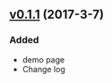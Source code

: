 <a name="0.1.1"></a>
## [v0.1.1](https://github.com/changLiuUNSW/ng-messages2/compare/"0.1.0..."0.1.1) (2017-3-7)

### Added

- demo page
- Change log
